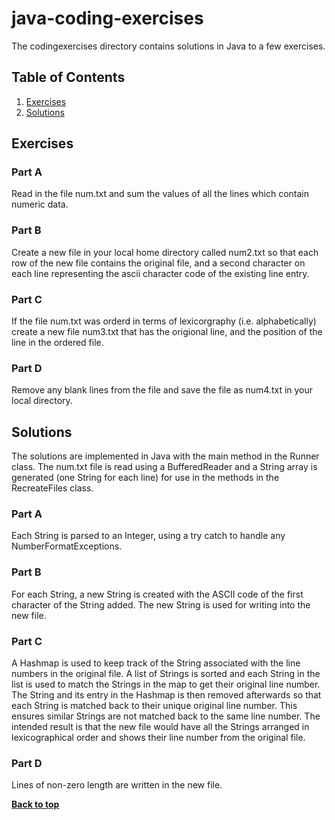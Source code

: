 # java-coding-exercises

The codingexercises directory contains solutions in Java to a few exercises.

## Table of Contents

1. [Exercises](#exercises)
2. [Solutions](#solutions)

## Exercises

### Part A

Read in the file num.txt and sum the values of all the lines which contain numeric data.

### Part B

Create a new file in your local home directory called num2.txt so that each row of the new file contains the original file, and a second character on each line representing the ascii character code of the existing line entry.

### Part C

If the file num.txt was orderd in terms of lexicorgraphy (i.e. alphabetically) create a new file num3.txt that has the origional line, and the position of the line in the ordered file.

### Part D

Remove any blank lines from the file and save the file as num4.txt in your local directory.

## Solutions

The solutions are implemented in Java with the main method in the Runner class. The num.txt file is read using a BufferedReader and a String array is generated (one String for each line) for use in the methods in the RecreateFiles class.

### Part A

Each String is parsed to an Integer, using a try catch to handle any NumberFormatExceptions.

### Part B

For each String, a new String is created with the ASCII code of the first character of the String added. The new String is used for writing into the new file.

### Part C

A Hashmap is used to keep track of the String associated with the line numbers in the original file. A list of Strings is sorted and each String in the list is used to match the Strings in the map to get their original line number. The String and its entry in the Hashmap is then removed afterwards so that each String is matched back to their unique original line number. This ensures similar Strings are not matched back to the same line number. The intended result is that the new file would have all the Strings arranged in lexicographical order and shows their line number from the original file.

### Part D

Lines of non-zero length are written in the new file.

**[Back to top](#table-of-contents)**
